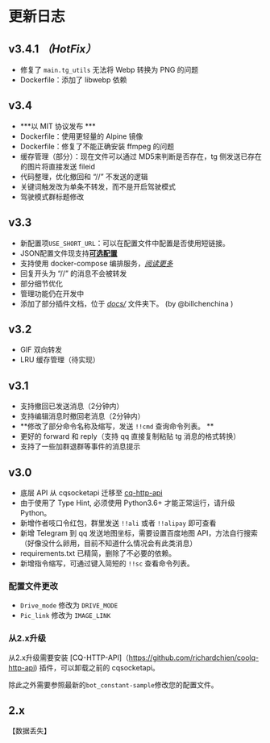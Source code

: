 # 更新日志

## v3.4.1 _（HotFix）_

- 修复了 `main.tg_utils` 无法将 Webp 转换为 PNG 的问题
- Dockerfile：添加了 libwebp 依赖

## v3.4

- ***以 MIT 协议发布 ***
- Dockerfile：使用更轻量的 Alpine 镜像
- Dockerfile：修复了不能正确安装 ffmpeg 的问题
- 缓存管理（部分）：现在文件可以通过 MD5来判断是否存在，tg 侧发送已存在的图片将直接发送 fileid
- 代码整理，优化撤回和 “//” 不发送的逻辑
- 关键词触发改为单条不转发，而不是开启驾驶模式
- 驾驶模式群标题修改

## v3.3

- 新配置项`USE_SHORT_URL`：可以在配置文件中配置是否使用短链接。
- JSON配置文件现支持[**可选配置**](README-zh_CN.md#%E5%8F%AF%E9%80%89%E9%85%8D%E7%BD%AEjson%E7%89%B9%E6%9C%89)
- 支持使用 docker-compose 编排服务，[*阅读更多*](docker-compose-zh_CN.md)
- 回复开头为 “//” 的消息不会被转发
- 部分细节优化
- 管理功能仍在开发中
- 添加了部分插件文档，位于 [*docs/*](docs/) 文件夹下。 (by @billchenchina )

## v3.2

- GIF 双向转发
- LRU 缓存管理（待实现）

## v3.1

- 支持撤回已发送消息（2分钟内）
- 支持编辑消息时撤回老消息（2分钟内）
- **修改了部分命令名称及缩写，发送 `!!cmd` 查询命令列表。 **
- 更好的 forward 和 reply（支持 qq 直接复制粘贴 tg 消息的格式转换）
- 支持了一些加群退群等事件的消息提示

## v3.0

- 底层 API 从 cqsocketapi 迁移至 [cq-http-api](https://github.com/richardchien/coolq-http-api)
- 由于使用了 Type Hint, 必须使用 Python3.6+ 才能正常运行，请升级 Python。
- 新增作者吱口令红包，群里发送 `!!ali` 或者 `!!alipay` 即可查看
- 新增 Telegram 到 qq 发送地图坐标，需要设置百度地图 API，方法自行搜索（好像没什么卵用，目前不知道什么情况会有此类消息）
- requirements.txt 已精简，删除了不必要的依赖。
- 新增指令缩写，可通过键入简短的 `!!sc` 查看命令列表。

### 配置文件更改

- `Drive_mode` 修改为 `DRIVE_MODE`
- `Pic_link` 修改为 `IMAGE_LINK`

### 从2.x升级

从2.x升级需要安装 [CQ-HTTP-API]（https://github.com/richardchien/coolq-http-api) 插件，可以卸载之前的 cqsocketapi。

除此之外需要参照最新的`bot_constant-sample`修改您的配置文件。

## 2.x

【数据丢失】